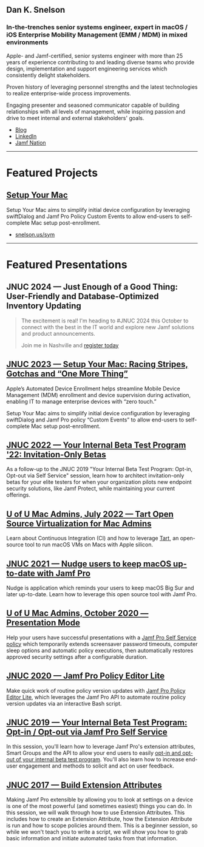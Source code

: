 ## Dan K. Snelson
### In-the-trenches senior systems engineer, expert in macOS / iOS Enterprise Mobility Management (EMM / MDM) in mixed environments

Apple- and Jamf-certified, senior systems engineer with more than 25 years of experience contributing to and leading diverse teams who provide design, implementation and support engineering services which consistently delight stakeholders.

Proven history of leveraging personnel strengths and the latest technologies to realize enterprise-wide process improvements.

Engaging presenter and seasoned communicator capable of building relationships with all levels of management, while inspiring passion and drive to meet internal and external stakeholders' goals.

- [Blog](https://snelson.us)
- [LinkedIn](https://www.linkedin.com/in/danksnelson/)
- [Jamf Nation](https://www.jamf.com/jamf-nation/users/13004/dan-snelson)

---

# Featured Projects

## [Setup Your Mac](https://github.com/dan-snelson/Setup-Your-Mac/blob/main/README.md)

Setup Your Mac aims to simplify initial device configuration by leveraging swiftDialog and Jamf Pro Policy Custom Events to allow end-users to self-complete Mac setup post-enrollment.

- [snelson.us/sym](https://snelson.us/sym)

---

# Featured Presentations

## JNUC 2024 — Just Enough of a Good Thing: User-Friendly and Database-Optimized Inventory Updating

> The excitement is real! I'm heading to #JNUC 2024 this October to connect with the best in the IT world and explore new Jamf solutions and product announcements. 
> 
> Join me in Nashville and [register today](https://i.snoball.it/p/FnHa/t)

## [JNUC 2023 — Setup Your Mac: Racing Stripes, Gotchas and “One More Thing”](https://www.youtube.com/watch?v=hJUJnaQ_2MI)

Apple’s Automated Device Enrollment helps streamline Mobile Device Management (MDM) enrollment and device supervision during activation, enabling IT to manage enterprise devices with “zero touch.”

Setup Your Mac aims to simplify initial device configuration by leveraging swiftDialog and Jamf Pro policy “Custom Events” to allow end-users to self-complete Mac setup post-enrollment.

## [JNUC 2022 — Your Internal Beta Test Program '22: Invitation-Only Betas](https://snelson.us/2022/09/invitation-only-betas/)

As a follow-up to the JNUC 2019 "Your Internal Beta Test Program: Opt-in, Opt-out via Self Service" session, learn how to architect invitation-only betas for your elite testers for when your organization pilots new endpoint security solutions, like Jamf Protect, while maintaining your current offerings.

## [U of U Mac Admins, July 2022 — Tart Open Source Virtualization for Mac Admins](https://snelson.us/2022/05/testing-sideways-jamf-pro-enrollments-with-tart/)

Learn about Continuous Integration (CI) and how to leverage [Tart](https://slack.com/app_redirect?channel=C03QARN6ATV), an open-source tool to run macOS VMs on Macs with Apple silicon.

## [JNUC 2021 — Nudge users to keep macOS up-to-date with Jamf Pro](https://www.youtube.com/watch?v=6vN9pN0_ZuI)

Nudge is application which reminds your users to keep macOS Big Sur and later up-to-date. Learn how to leverage this open source tool with Jamf Pro.

## [U of U Mac Admins, October 2020 — Presentation Mode](https://github.com/dan-snelson/Presentation-Mode/blob/master/README.md)

Help your users have successful presentations with a [Jamf Pro Self Service policy](https://github.com/dan-snelson/Presentation-Mode) which temporarily extends screensaver password timeouts, computer sleep options and automatic policy executions, then automatically restores approved security settings after a configurable duration.

## [JNUC 2020 — Jamf Pro Policy Editor Lite](https://youtu.be/YB9hYTMapG0)

Make quick work of routine policy version updates with [Jamf Pro Policy Editor Lite](https://github.com/dan-snelson/Jamf-Pro-Policy-Editor-Lite), which leverages the Jamf Pro API to automate routine policy version updates via an interactive Bash script.

## [JNUC 2019 — Your Internal Beta Test Program: Opt-in / Opt-out via Jamf Pro Self Service](https://youtu.be/AhYPVvO7LwM)

In this session, you'll learn how to leverage Jamf Pro's extension attributes, Smart Groups and the API to allow your end users to easily [opt-in and opt-out of your internal beta test program](https://github.com/dan-snelson/Internal-Beta-Test-Program/blob/master/README.md). You'll also learn how to increase end-user engagement and methods to solicit and act on user feedback.


## [JNUC 2017 — Build Extension Attributes](https://www.jamf.com/jamf-nation/discussions/25815/jnuc-2017-how-to-build-extension-attributes)

Making Jamf Pro extensible by allowing you to look at settings on a device is one of the most powerful (and sometimes easiest) things you can do. In this session, we will walk through how to use Extension Attributes. This includes how to create an Extension Attribute, how the Extension Attribute is run and how to scope policies around them. This is a beginner session, so while we won't teach you to write a script, we will show you how to grab basic information and initiate automated tasks from that information.